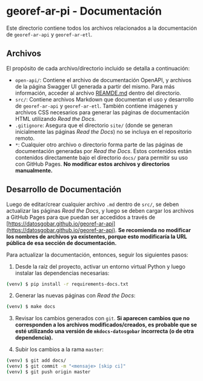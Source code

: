 # georef-ar-pi - Documentación

Este directorio contiene todos los archivos relacionados a la documentación de `georef-ar-api` y `georef-ar-etl`.

## Archivos

El propósito de cada archivo/directorio incluido se detalla a continuación:
- `open-api/`:  Contiene el archivo de documentación OpenAPI, y archivos de la página Swagger UI generada a partir del mismo. Para más información, acceder al archivo [REAMDE.md](open-api/README.md) dentro del directorio.
- `src/`: Contiene archivos Markdown que documentan el uso y desarrollo de `georef-ar-api` y `georef-ar-etl`. También contiene imágenes y archivos CSS necesarios para generar las páginas de documentación HTML utilizando *Read the Docs*.
- `.gitignore`: Asegura que el directorio `site/` (donde se generan inicialmente las páginas *Read the Docs*) no se incluya en el repositorio remoto.
- `*`: Cualquier otro archivo o directorio forma parte de las páginas de documentación generadas por *Read the Docs*. Estos contenidos están contenidos directamente bajo el directorio `docs/` para permitir su uso con GitHub Pages. **No modificar estos archivos y directorios manualmente.**

## Desarrollo de Documentación

Luego de editar/crear cualquier archivo `.md` dentro de `src/`, se deben actualizar las páginas *Read the Docs*, y luego se deben cargar los archivos a GitHub Pages para que puedan ser accedidos a través de [https://datosgobar.github.io/georef-ar-api](https://datosgobar.github.io/georef-ar-api). **Se recomienda no modificar los nombres de archivos ya existentes, porque esto modificaría la URL pública de esa sección de documentación.**

Para actualizar la documentación, entonces, seguir los siguientes pasos:

1. Desde la raíz del proyecto, activar un entorno virtual Python y luego instalar las dependencias necesarias:
```bash
(venv) $ pip install -r requirements-docs.txt
```

2. Generar las nuevas páginas con *Read the Docs*:
```bash
(venv) $ make docs
```

3. Revisar los cambios generados con `git`. **Si aparecen cambios que no corresponden a los archivos modificados/creados, es probable que se esté utilizando una versión de `mkdocs-datosgobar` incorrecta (o de otra dependencia).**

4. Subir los cambios a la rama `master`:
```bash
(venv) $ git add docs/
(venv) $ git commit -m "<mensaje> [skip ci]"
(venv) $ git push origin master
```
